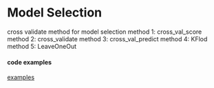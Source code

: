 # Model Selection  

cross validate method for model selection
method 1: cross_val_score
method 2: cross_validate
method 3: cross_val_predict
method 4: KFlod
method 5: LeaveOneOut

#### code examples
[examples](ipynb/model_selection.ipynb)